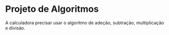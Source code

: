 # Projeto de Algoritmos 

A calculadora precisar usar o algoritmo de adeção, subtração, multiplicação e divisão.
